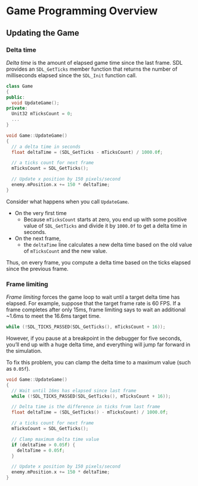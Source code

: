 # Game Programming Overview

## Updating the Game

### Delta time

*Delta time* is the amount of elapsed game time since the last frame. SDL provides an `SDL_GetTicks` member function that returns the number of milliseconds elapsed since the `SDL_Init` function call.

```c++
class Game
{
public:
  void UpdateGame();
private:
  Unit32 mTicksCount = 0;
  ...
}

void Game::UpdateGame()
{
  // a delta time in seconds
  float deltaTime = (SDL_GetTicks - mTicksCount) / 1000.0f;

  // a ticks count for next frame
  mTicksCount = SDL_GetTicks();

  // Update x position by 150 pixels/second
  enemy.mPosition.x += 150 * deltaTime;
}
```

Consider what happens when you call `UpdateGame`.

- On the very first time
  - Because `mTicksCount` starts at zero, you end up with some positive value of `SDL_GetTicks` and divide it by `1000.0f` to get a delta time in seconds.
- On the next frame,
  - the `deltaTime` line calculates a new delta time based on the old value of `mTicksCount` and the new value.

Thus, on every frame, you compute a delta time based on the ticks elapsed since the previous frame.

### Frame limiting

*Frame limiting* forces the game loop to wait until a target delta time has elapsed. For example, suppose that the target frame rate is 60 FPS. If a frame completes after only 15ms, frame limiting says to wait an additional ~1.6ms to meet the 16.6ms target time.

```c++
while (!SDL_TICKS_PASSED(SDL_GetTicks(), mTicksCount + 16));
```

However, if you pause at a breakpoint in the debugger for five seconds, you’ll end up with a huge delta time, and everything will jump far forward in the simulation.

To fix this problem, you can clamp the delta time to a maximum value (such as `0.05f`).

```c++
void Game::UpdateGame()
{
  // Wait until 16ms has elapsed since last frame
  while (!SDL_TICKS_PASSED(SDL_GetTicks(), mTicksCount + 16));

  // Delta time is the difference in ticks from last frame
  float deltaTime = (SDL_GetTicks() - mTicksCount) / 1000.0f;

  // a ticks count for next frame
  mTicksCount = SDL_GetTicks();

  // Clamp maximum delta time value
  if (deltaTime > 0.05f) {
    deltaTime = 0.05f;
  }

  // Update x position by 150 pixels/second
  enemy.mPosition.x += 150 * deltaTime;
}
```
